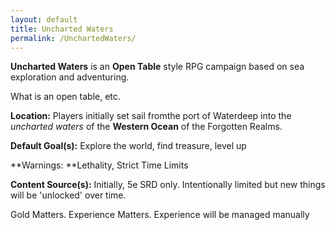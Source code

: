 ```yaml
---
layout: default
title: Uncharted Waters
permalink: /UnchartedWaters/
---
```




**Uncharted Waters** is an **Open Table** style RPG campaign based on sea exploration and adventuring.

What is an open table, etc.

**Location:** Players initially set sail fromthe port of Waterdeep into the _uncharted waters_ of the **Western Ocean** of the Forgotten Realms.

**Default Goal(s):** Explore the world, find treasure, level up

**Warnings: **Lethality, Strict Time Limits

**Content Source(s):** Initially, 5e SRD only. Intentionally limited but new things will be 'unlocked' over time.

Gold Matters. Experience Matters. Experience will be managed manually


